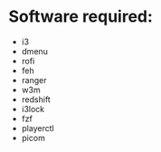 # Software required:
 - i3
 - dmenu
 - rofi
 - feh
 - ranger
 - w3m
 - redshift
 - i3lock
 - fzf
 - playerctl
 - picom
